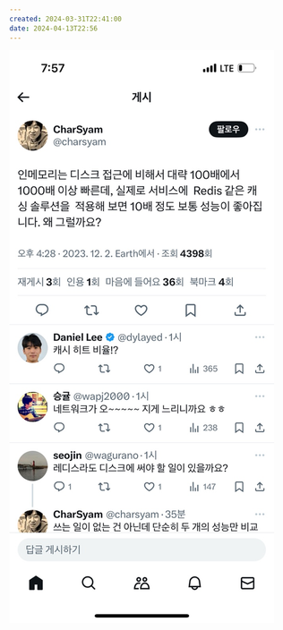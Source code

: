 ```yaml
---
created: 2024-03-31T22:41:00
date: 2024-04-13T22:56
---
```

![Pasted image 20231207232236](real-resource-image/Pasted%20image%2020231207232236.png)